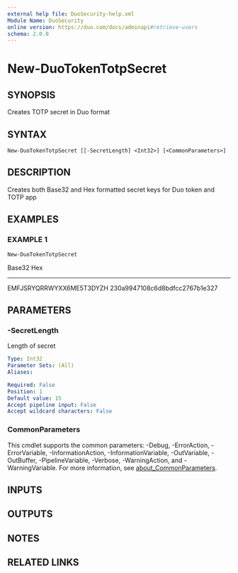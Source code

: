 ```yaml
---
external help file: DuoSecurity-help.xml
Module Name: DuoSecurity
online version: https://duo.com/docs/adminapi#retrieve-users
schema: 2.0.0
---
```


# New-DuoTokenTotpSecret

## SYNOPSIS
Creates TOTP secret in Duo format

## SYNTAX

```
New-DuoTokenTotpSecret [[-SecretLength] <Int32>] [<CommonParameters>]
```

## DESCRIPTION
Creates both Base32 and Hex formatted secret keys for Duo token and TOTP app

## EXAMPLES

### EXAMPLE 1
```
New-DuoTokenTotpSecret
```

Base32                   Hex
------                   ---
EMFJSRYQRRWYXX6ME5T3DYZH 230a9947108c6d8bdfcc2767b1e327

## PARAMETERS

### -SecretLength
Length of secret

```yaml
Type: Int32
Parameter Sets: (All)
Aliases:

Required: False
Position: 1
Default value: 15
Accept pipeline input: False
Accept wildcard characters: False
```

### CommonParameters
This cmdlet supports the common parameters: -Debug, -ErrorAction, -ErrorVariable, -InformationAction, -InformationVariable, -OutVariable, -OutBuffer, -PipelineVariable, -Verbose, -WarningAction, and -WarningVariable. For more information, see [about_CommonParameters](http://go.microsoft.com/fwlink/?LinkID=113216).

## INPUTS

## OUTPUTS

## NOTES

## RELATED LINKS
